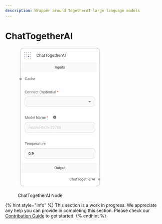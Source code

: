 ```yaml
---
description: Wrapper around TogetherAI large language models
---
```


# ChatTogetherAI

<figure><img src="../../../.gitbook/assets/image--68-.png" alt="" width="266"><figcaption><p>ChatTogetherAI Node</p></figcaption></figure>

{% hint style="info" %}
This section is a work in progress. We appreciate any help you can provide in completing this section. Please check our [Contribution Guide](../../../contributing/) to get started.
{% endhint %}
